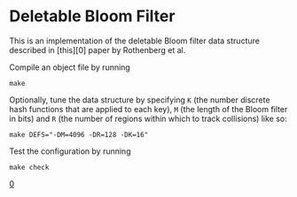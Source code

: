 # Deletable Bloom Filter

This is an implementation of the deletable Bloom filter data structure described in [this][0] paper by Rothenberg et al.

Compile an object file by running

    make

Optionally, tune the data structure by specifying `K` (the number discrete hash functions that are applied to each key), `M` (the length of the Bloom filter in bits) and `R` (the number of regions within which to track collisions) like so:

    make DEFS="-DM=4096 -DR=128 -DK=16"

Test the configuration by running

    make check

[0](https://dl.acm.org/doi/10.1109/LCOMM.2010.06.100344)